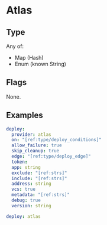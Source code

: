# Atlas



## Type

Any of:

* Map (Hash)
* Enum (known String)

## Flags

None.


## Examples

```yaml
deploy:
  provider: atlas
  on: "[ref:type/deploy_conditions]"
  allow_failure: true
  skip_cleanup: true
  edge: "[ref:type/deploy_edge]"
  token: 
  app: string
  exclude: "[ref:strs]"
  include: "[ref:strs]"
  address: string
  vcs: true
  metadata: "[ref:strs]"
  debug: true
  version: string
```

```yaml
deploy: atlas

```
